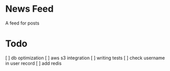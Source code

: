 # News Feed

A feed for posts

# Todo

[ ] db optimization
[ ] aws s3 integration
[ ] writing tests
[ ] check username in user record
[ ] add redis
